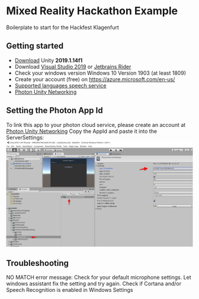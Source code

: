 # Mixed Reality Hackathon Example
Boilerplate to start for the Hackfest Klagenfurt

## Getting started
- [Download](https://unity3d.com/get-unity/download/archive) Unity **2019.1.14f1** 
- Download [Visual Studio 2019](https://visualstudio.microsoft.com/downloads/) or [Jetbrains Rider](https://www.jetbrains.com/rider/download/#section=windows)
- Check your windows version Windows 10 Version 1903 (at least 1809)
- Create your account (free) on https://azure.microsoft.com/en-us/
- [Supported languages speech service](https://docs.microsoft.com/en-us/azure/cognitive-services/speech-service/language-support#speech-to-text)
- [Photon Unity Networking](https://www.photonengine.com)

## Setting the Photon App Id
To link this app to your photon cloud service, please create an account at [Photon Unity Networking](https://www.photonengine.com)
Copy the AppId and paste it into the ServerSettings:
![alt text](PhotonAppId.png "Logo Title Text 1")



## Troubleshooting
NO MATCH error message: Check for your default microphone settings. Let windows assistant fix the setting and try again.
Check if Cortana and/or Speech Recognition is enabled in Windows Settings
